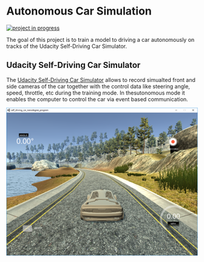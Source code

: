 # Autonomous Car Simulation

[![project in progress](https://img.shields.io/badge/state-in%20progress-blue.svg)]()

The goal of this project is to train a model to driving a car autonomously on tracks of the Udacity Self-Driving Car Simulator.

## Udacity Self-Driving Car Simulator

The [Udacity Self-Driving Car Simulator](git@github.com:pgebert/autonomous_car_simulation.git) allows to record simualted front and side cameras of the car together with the control data like steering angle, speed, throttle, etc during the training mode. In thesutonomous mode it enables the computer to control the car via event based communication.

![Udacity Seld-Driving Car Simulator](docs/simulation.png)

